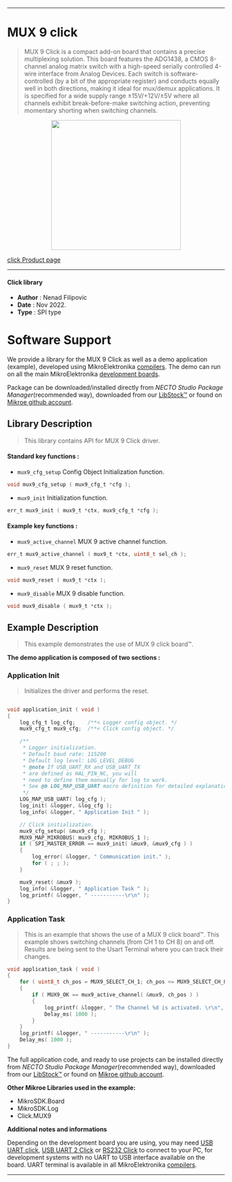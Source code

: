 
---
# MUX 9 click

> MUX 9 Click is a compact add-on board that contains a precise multiplexing solution. 
> This board features the ADG1438, a CMOS 8-channel analog matrix switch 
> with a high-speed serially controlled 4-wire interface from Analog Devices. 
> Each switch is software-controlled (by a bit of the appropriate register) 
> and conducts equally well in both directions, making it ideal for mux/demux applications. 
> It is specified for a wide supply range ±15V/+12V/±5V where all channels exhibit break-before-make switching action, 
> preventing momentary shorting when switching channels.

<p align="center">
  <img src="https://download.mikroe.com/images/click_for_ide/mux9_click.png" height=300px>
</p>

[click Product page](https://www.mikroe.com/mux-9-click)

---


#### Click library

- **Author**        : Nenad Filipovic
- **Date**          : Nov 2022.
- **Type**          : SPI type


# Software Support

We provide a library for the MUX 9 Click
as well as a demo application (example), developed using MikroElektronika
[compilers](https://www.mikroe.com/necto-studio).
The demo can run on all the main MikroElektronika [development boards](https://www.mikroe.com/development-boards).

Package can be downloaded/installed directly from *NECTO Studio Package Manager*(recommended way), downloaded from our [LibStock&trade;](https://libstock.mikroe.com) or found on [Mikroe github account](https://github.com/MikroElektronika/mikrosdk_click_v2/tree/master/clicks).

## Library Description

> This library contains API for MUX 9 Click driver.

#### Standard key functions :

- `mux9_cfg_setup` Config Object Initialization function.
```c
void mux9_cfg_setup ( mux9_cfg_t *cfg );
```

- `mux9_init` Initialization function.
```c
err_t mux9_init ( mux9_t *ctx, mux9_cfg_t *cfg );
```

#### Example key functions :

- `mux9_active_channel` MUX 9 active channel function.
```c
err_t mux9_active_channel ( mux9_t *ctx, uint8_t sel_ch );
```

- `mux9_reset` MUX 9 reset function.
```c
void mux9_reset ( mux9_t *ctx );
```

- `mux9_disable` MUX 9 disable function.
```c
void mux9_disable ( mux9_t *ctx );
```

## Example Description

> This example demonstrates the use of MUX 9 click board™.

**The demo application is composed of two sections :**

### Application Init

> Initializes the driver and performs the reset.

```c

void application_init ( void )
{
    log_cfg_t log_cfg;    /**< Logger config object. */
    mux9_cfg_t mux9_cfg;  /**< Click config object. */

    /** 
     * Logger initialization.
     * Default baud rate: 115200
     * Default log level: LOG_LEVEL_DEBUG
     * @note If USB_UART_RX and USB_UART_TX 
     * are defined as HAL_PIN_NC, you will 
     * need to define them manually for log to work. 
     * See @b LOG_MAP_USB_UART macro definition for detailed explanation.
     */
    LOG_MAP_USB_UART( log_cfg );
    log_init( &logger, &log_cfg );
    log_info( &logger, " Application Init " );

    // Click initialization.
    mux9_cfg_setup( &mux9_cfg );
    MUX9_MAP_MIKROBUS( mux9_cfg, MIKROBUS_1 );
    if ( SPI_MASTER_ERROR == mux9_init( &mux9, &mux9_cfg ) )
    {
        log_error( &logger, " Communication init." );
        for ( ; ; );
    }

    mux9_reset( &mux9 );
    log_info( &logger, " Application Task " );
    log_printf( &logger, " -----------\r\n" );
}

```

### Application Task

> This is an example that shows the use of a MUX 9 click board™.
> This example shows switching channels (from CH 1 to CH 8) on and off.
> Results are being sent to the Usart Terminal where you can track their changes.

```c
void application_task ( void )
{
    for ( uint8_t ch_pos = MUX9_SELECT_CH_1; ch_pos <= MUX9_SELECT_CH_8; ch_pos++ )
    {
        if ( MUX9_OK == mux9_active_channel( &mux9, ch_pos ) )
        {
            log_printf( &logger, " The Channel %d is activated. \r\n", ( uint16_t ) ch_pos );
            Delay_ms( 1000 );
        }
    }
    log_printf( &logger, " -----------\r\n" );
    Delay_ms( 1000 );
}
```

The full application code, and ready to use projects can be installed directly from *NECTO Studio Package Manager*(recommended way), downloaded from our [LibStock&trade;](https://libstock.mikroe.com) or found on [Mikroe github account](https://github.com/MikroElektronika/mikrosdk_click_v2/tree/master/clicks).

**Other Mikroe Libraries used in the example:**

- MikroSDK.Board
- MikroSDK.Log
- Click.MUX9

**Additional notes and informations**

Depending on the development board you are using, you may need
[USB UART click](https://www.mikroe.com/usb-uart-click),
[USB UART 2 Click](https://www.mikroe.com/usb-uart-2-click) or
[RS232 Click](https://www.mikroe.com/rs232-click) to connect to your PC, for
development systems with no UART to USB interface available on the board. UART
terminal is available in all MikroElektronika
[compilers](https://shop.mikroe.com/compilers).

---
